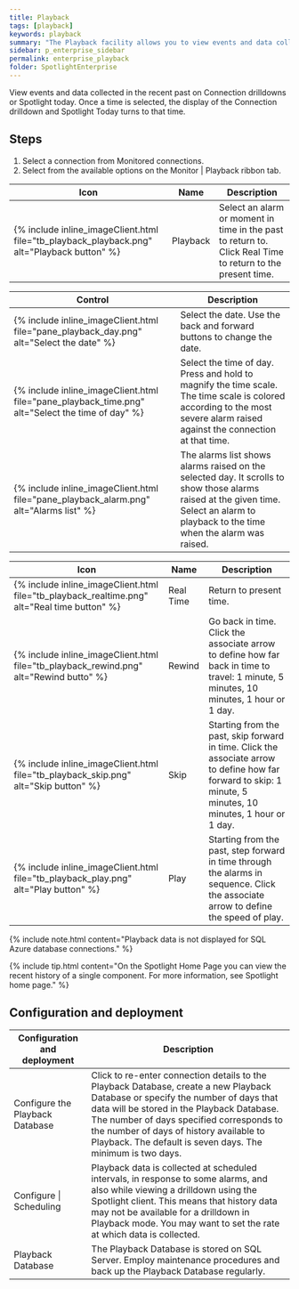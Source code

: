 ```yaml
---
title: Playback
tags: [playback]
keywords: playback
summary: "The Playback facility allows you to view events and data collected in the recent past on a Connection drilldown or Spotlight Today. Playback time to capture the event or moment in Spotlight as though it was happening in real time."
sidebar: p_enterprise_sidebar
permalink: enterprise_playback
folder: SpotlightEnterprise
---
```



View events and data collected in the recent past on Connection drilldowns or Spotlight today. Once a time is selected, the display of the Connection drilldown and Spotlight Today turns to that time.

## Steps

1. Select a connection from Monitored connections.
2. Select from the available options on the Monitor \| Playback ribbon tab.


Icon | Name | Description
-----|------|------------
{% include inline_imageClient.html file="tb_playback_playback.png" alt="Playback button" %} | Playback | Select an alarm or moment in time in the past to return to. Click Real Time to return to the present time.

Control | Description
--------|-------------
{% include inline_imageClient.html file="pane_playback_day.png" alt="Select the date" %}  | Select the date. Use the back and forward buttons to change the date.
{% include inline_imageClient.html file="pane_playback_time.png" alt="Select the time of day" %}  | Select the time of day. Press and hold to magnify the time scale. The time scale is colored according to the most severe alarm raised against the connection at that time.
{% include inline_imageClient.html file="pane_playback_alarm.png" alt="Alarms list" %}   | The alarms list shows alarms raised on the selected day. It scrolls to show those alarms raised at the given time. Select an alarm to playback to the time when the alarm was raised.


Icon | Name | Description
-----|-----------|------------------------
{% include inline_imageClient.html file="tb_playback_realtime.png" alt="Real time button" %}  | Real Time | Return to present time.
{% include inline_imageClient.html file="tb_playback_rewind.png" alt="Rewind butto" %} | Rewind | Go back in time. Click the associate arrow to define how far back in time to travel: 1 minute, 5 minutes, 10 minutes, 1 hour or 1 day.
{% include inline_imageClient.html file="tb_playback_skip.png" alt="Skip button" %} | Skip | Starting from the past, skip forward in time. Click the associate arrow to define how far forward to skip: 1 minute, 5 minutes, 10 minutes, 1 hour or 1 day.
{% include inline_imageClient.html file="tb_playback_play.png" alt="Play button" %} | Play | Starting from the past, step forward in time through the alarms in sequence. Click the associate arrow to define the speed of play.

 {% include note.html content="Playback data is not displayed for SQL Azure database connections." %}

 {% include tip.html content="On the Spotlight Home Page you can view the recent history of a single component. For more information, see Spotlight home page." %}


## Configuration and deployment

Configuration and deployment | Description
-----------------------------|------------
Configure the Playback Database | Click to re-enter connection details to the Playback Database, create a new Playback Database or specify the number of days that data will be stored in the Playback Database. The number of days specified corresponds to the number of days of history available to Playback. The default is seven days. The minimum is two days.
Configure \| Scheduling  | Playback data is collected at scheduled intervals, in response to some alarms, and also while viewing a drilldown using the Spotlight client. This means that history data may not be available for a drilldown in Playback mode. You may want to set the rate at which data is collected.
Playback Database | The Playback Database is stored on SQL Server. Employ maintenance procedures and back up the Playback Database regularly.
